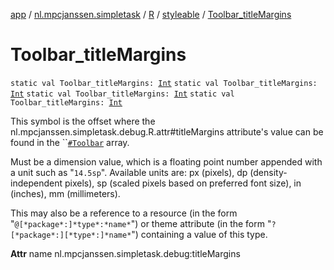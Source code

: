 [app](../../../index.md) / [nl.mpcjanssen.simpletask](../../index.md) / [R](../index.md) / [styleable](index.md) / [Toolbar_titleMargins](.)

# Toolbar_titleMargins

`static val Toolbar_titleMargins: `[`Int`](https://kotlinlang.org/api/latest/jvm/stdlib/kotlin/-int/index.html)
`static val Toolbar_titleMargins: `[`Int`](https://kotlinlang.org/api/latest/jvm/stdlib/kotlin/-int/index.html)
`static val Toolbar_titleMargins: `[`Int`](https://kotlinlang.org/api/latest/jvm/stdlib/kotlin/-int/index.html)
`static val Toolbar_titleMargins: `[`Int`](https://kotlinlang.org/api/latest/jvm/stdlib/kotlin/-int/index.html)

This symbol is the offset where the nl.mpcjanssen.simpletask.debug.R.attr#titleMargins attribute's value can be found in the ``[`#Toolbar`](-toolbar.md) array.

Must be a dimension value, which is a floating point number appended with a unit such as "`14.5sp`". Available units are: px (pixels), dp (density-independent pixels), sp (scaled pixels based on preferred font size), in (inches), mm (millimeters).

This may also be a reference to a resource (in the form "`@[*package*:]*type*:*name*`") or theme attribute (in the form "`?[*package*:][*type*:]*name*`") containing a value of this type.

**Attr**
name nl.mpcjanssen.simpletask.debug:titleMargins

